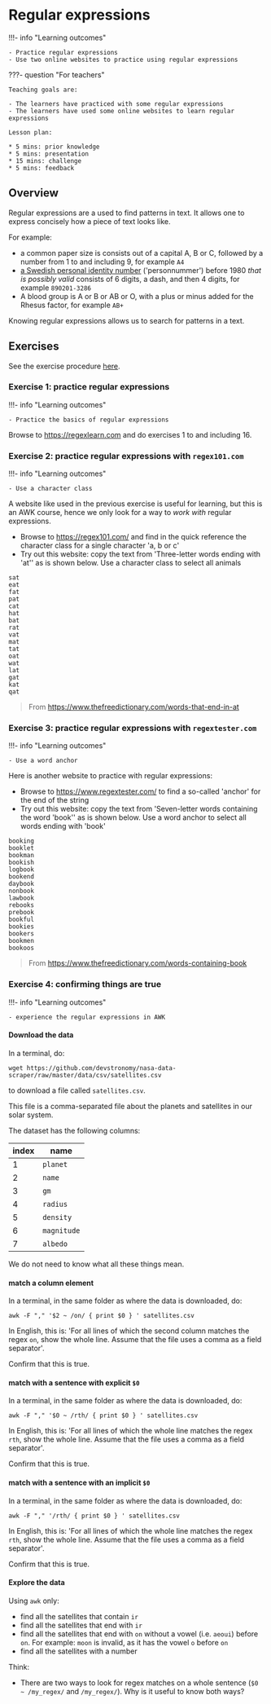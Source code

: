 # Regular expressions

!!!- info "Learning outcomes"

    - Practice regular expressions
    - Use two online websites to practice using regular expressions

???- question "For teachers"

    Teaching goals are:

    - The learners have practiced with some regular expressions
    - The learners have used some online websites to learn regular expressions

    Lesson plan:

    * 5 mins: prior knowledge
    * 5 mins: presentation
    * 15 mins: challenge
    * 5 mins: feedback

## Overview

Regular expressions are a used to find patterns in text.
It allows one to express concisely how a piece of text looks like.

For example:

- a common paper size is consists out of a capital A, B or C,
  followed by a number from 1 to and including 9,
  for example `A4`
- [a Swedish personal identity number](https://en.wikipedia.org/wiki/Personal_identity_number_(Sweden)) ('personnummer')
  before 1980 *that is possibly valid* consists of 6 digits, a dash, and then 4 digits,
  for example `890201-3286`
- A blood group is A or B or AB or O, with a plus or minus added for the Rhesus factor,
  for example `AB+`

Knowing regular expressions allows us to search for patterns in a text.

## Exercises

See the exercise procedure [here](../misc/exercise_procedure.md).

### Exercise 1: practice regular expressions

!!!- info "Learning outcomes"

    - Practice the basics of regular expressions

Browse to <https://regexlearn.com> and do exercises 1 to and including 16.

### Exercise 2: practice regular expressions with `regex101.com`

!!!- info "Learning outcomes"

    - Use a character class

A website like used in the previous exercise is useful for learning,
but this is an AWK course, hence we only look for a way to *work with*
regular expressions.

- Browse to <https://regex101.com/> and find in the quick reference
  the character class for a single character 'a, b or c'
- Try out this website: copy the text from 'Three-letter words ending with 'at''
  as is shown below. Use a character class to select all animals

```title="Three-letter words ending with 'at'"
sat
eat
fat
pat
cat
hat
bat
rat
vat
mat
tat
oat
wat
lat
gat
kat
qat
```

> From <https://www.thefreedictionary.com/words-that-end-in-at>

### Exercise 3: practice regular expressions with `regextester.com`

!!!- info "Learning outcomes"

    - Use a word anchor

Here is another website to practice with regular expressions:

- Browse to <https://www.regextester.com/>
  to find a so-called 'anchor' for the end of the string
- Try out this website: copy the text from 'Seven-letter words containing the word 'book''
  as is shown below. Use a word anchor to select all words ending with 'book'

```title="Seven-letter words containing the word 'book'"
booking
booklet
bookman
bookish
logbook
bookend
daybook
nonbook
lawbook
rebooks
prebook
bookful
bookies
bookers
bookmen
bookoos
```

> From <https://www.thefreedictionary.com/words-containing-book>

### Exercise 4: confirming things are true

!!!- info "Learning outcomes"

    - experience the regular expressions in AWK

#### Download the data

In a terminal, do:

```
wget https://github.com/devstronomy/nasa-data-scraper/raw/master/data/csv/satellites.csv
```

to download a file called `satellites.csv`.

This file is a comma-separated file about the planets and
satellites in our solar system.

The dataset has the following columns:

index|name
-----|----------
1    |`planet`
2    |`name`
3    |`gm`
4    |`radius`
5    |`density`
6    |`magnitude`
7    |`albedo`

We do not need to know what all these things mean.

#### match a column element

In a terminal, in the same folder as where the data is downloaded, do:

```
awk -F "," '$2 ~ /on/ { print $0 } ' satellites.csv
```

In English, this is: 'For all lines of which the second column matches the
regex `on`, show the whole line.
Assume that the file uses a comma as a field separator'.

Confirm that this is true.

#### match with a sentence with explicit `$0`

In a terminal, in the same folder as where the data is downloaded, do:

```
awk -F "," '$0 ~ /rth/ { print $0 } ' satellites.csv
```

In English, this is: 'For all lines of which the whole line matches the
regex `rth`, show the whole line.
Assume that the file uses a comma as a field separator'.

Confirm that this is true.

#### match with a sentence with an implicit `$0`

In a terminal, in the same folder as where the data is downloaded, do:

```
awk -F "," '/rth/ { print $0 } ' satellites.csv
```

In English, this is: 'For all lines of which the whole line matches the
regex `rth`, show the whole line.
Assume that the file uses a comma as a field separator'.

Confirm that this is true.

#### Explore the data

Using `awk` only:

- find all the satellites that contain `ir`
- find all the satellites that end with `ir`
- find all the satellites that end with `on` without a vowel (i.e. `aeoui`)
  before `on`. For example: `moon` is invalid, as it has the vowel `o` before `on`
- find all the satellites with a number

Think:

- There are two ways to look for regex matches on a whole sentence
  (`$0 ~ /my_regex/` and `/my_regex/`). Why is it useful to know
  both ways?
